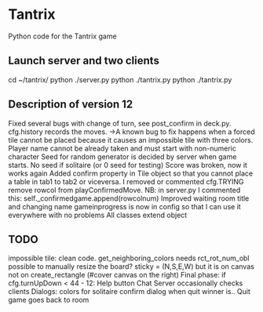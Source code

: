 # Tantrix
Python code for the Tantrix game

## Launch server and two clients
cd ~/tantrix/
python ./server.py
python ./tantrix.py
python ./tantrix.py

## Description of version 12
Fixed several bugs with change of turn, see post_confirm in deck.py. cfg.history records the moves.
->A known bug to fix happens when a forced tile cannot be placed because it causes an impossible tile with three colors. 
Player name cannot be already taken and must start with non-numeric character
Seed for random generator is decided by server when game starts. No seed if solitaire (or 0 seed for testing)
Score was broken, now it works again
Added confirm property in Tile object so that you cannot place a table in tab1 to tab2 or viceversa.
I removed or commented cfg.TRYING
remove rowcol from playConfirmedMove. NB: in server.py I commented this: self._confirmedgame.append(rowcolnum)
Improved waiting room title and changing name
gameinprogress is now in config so that I can use it everywhere with no problems
All classes extend object

## TODO
impossible tile: clean code. get_neighboring_colors needs rct_rot_num_obl
possible to manually resize the board? sticky = (N,S,E,W) but it is on canvas not on create_rectangle (#cover canvas on the right)
Final phase: 
	if cfg.turnUpDown < 44 - 12:
Help button
Chat
Server occasionally checks clients
Dialogs: colors for solitaire
	confirm dialog when quit
	winner is..
Quit game goes back to room
